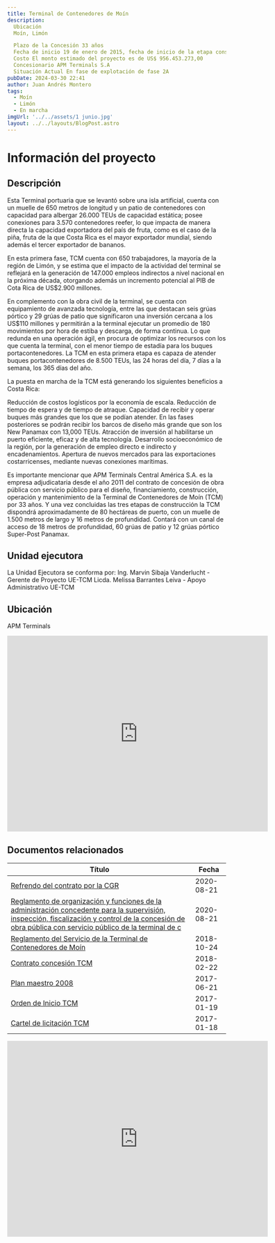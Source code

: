 ```yaml
---
title: Terminal de Contenedores de Moín
description: 
  Ubicación
  Moín, Limón

  Plazo de la Concesión 33 años
  Fecha de inicio 19 de enero de 2015, fecha de inicio de la etapa constructiva
  Costo El monto estimado del proyecto es de US$ 956.453.273,00
  Concesionario APM Terminals S.A
  Situación Actual En fase de explotación de fase 2A
pubDate: 2024-03-30 22:41
author: Juan Andrés Montero
tags:
  - Moín
  - Limón
  - En marcha
imgUrl: '../../assets/1 junio.jpg'
layout: ../../layouts/BlogPost.astro
---
```



# Información del proyecto
## Descripción

Esta Terminal portuaria que se levantó sobre una isla artificial, cuenta con un muelle de 650 metros de longitud y un patio de contenedores con capacidad para albergar 26.000 TEUs de capacidad estática; posee conexiones para 3.570 contenedores reefer, lo que impacta de manera directa la capacidad exportadora del país de fruta, como es el caso de la piña, fruta de la que Costa Rica es el mayor exportador mundial, siendo además el tercer exportador de bananos.

En esta primera fase, TCM cuenta con 650 trabajadores, la mayoría de la región de Limón, y se estima que el impacto de la actividad del terminal se reflejará en la generación de 147.000 empleos indirectos a nivel nacional en la próxima década, otorgando además un incremento potencial al PIB de Cota Rica de US$2.900 millones.

En complemento con la obra civil de la terminal, se cuenta con equipamiento de avanzada tecnología, entre las que destacan seis grúas pórtico y 29 grúas de patio que significaron una inversión cercana a los US$110 millones y permitirán a la terminal ejecutar un promedio de 180 movimientos por hora de estiba y descarga, de forma continua. Lo que redunda en una operación ágil, en procura de optimizar los recursos con los que cuenta la terminal, con el menor tiempo de estadía para los buques portacontenedores. La TCM en esta primera etapa es capaza de atender buques portacontenedores de 8.500 TEUs, las 24 horas del día, 7 días a la semana, los 365 días del año.

La puesta en marcha de la TCM está generando los siguientes beneficios a Costa Rica:

Reducción de costos logísticos por la economía de escala.
Reducción de tiempo de espera y de tiempo de atraque.
Capacidad de recibir y operar buques más grandes que los que se podían atender. En las fases posteriores se podrán recibir los barcos de diseño más grande que son los New Panamax con 13,000 TEUs.
Atracción de inversión al habilitarse un puerto eficiente, eficaz y de alta tecnología.
Desarrollo socioeconómico de la región, por la generación de empleo directo e indirecto y encadenamientos.
Apertura de nuevos mercados para las exportaciones costarricenses, mediante nuevas conexiones marítimas.

Es importante mencionar que APM Terminals Central América S.A. es la empresa adjudicataria desde el año 2011 del contrato de concesión de obra pública con servicio público para el diseño, financiamiento, construcción, operación y mantenimiento de la Terminal de Contenedores de Moín (TCM) por 33 años. Y una vez concluidas las tres etapas de construcción la TCM dispondrá aproximadamente de 80 hectáreas de puerto, con un muelle de 1.500 metros de largo y 16 metros de profundidad. Contará con un canal de acceso de 18 metros de profundidad, 60 grúas de patio y 12 grúas pórtico Super-Post Panamax.

## Unidad ejecutora

La Unidad Ejecutora se conforma por:
Ing. Marvin Sibaja Vanderlucht - Gerente de Proyecto UE-TCM
Licda. Melissa Barrantes Leiva - Apoyo Administrativo UE-TCM

## Ubicación

APM Terminals

<iframe src="https://www.google.com/maps/embed?pb=!1m18!1m12!1m3!1d4793.759968943244!2d-83.10396216942803!3d10.00498593108099!2m3!1f0!2f0!3f0!3m2!1i1024!2i768!4f13.1!3m3!1m2!1s0x8fa71bdfdb74aec7%3A0x5645de63058bd672!2sTerminal%20APM%20Mo%C3%ADn!5e1!3m2!1ses-419!2sus!4v1711859637460!5m2!1ses-419!2sus" width="600" height="450" style="border:0;" allowfullscreen="" loading="lazy" referrerpolicy="no-referrer-when-downgrade"></iframe>

## Documentos relacionados 

|Título|Fecha|
|--------|--------|
|    [Refrendo del contrato por la CGR](https://www.cnc.go.cr/archivos/85/TCM/295/Refrendo-del-contrato-por-la-CGR.pdf)    |    2020-08-21    |
|    [Reglamento de organización y funciones de la administración concedente para la supervisión, inspección, fiscalización y control de la concesión de obra pública con servicio público de la terminal de c](https://www.cnc.go.cr/archivos/85/TCM/294/Reglamento-de-organizacion-y-funciones-de-la-administracion-concedente-para-la-supervision-inspeccion-fiscalizacion-y-control-de-la-concesion-de-obra-publica-con-servicio-publico-de-la-terminal-de-c.pdf)    |    	2020-08-21    |
|    [Reglamento del Servicio de la Terminal de Contenedores de Moín](https://www.cnc.go.cr/archivos/85/TCM/205/Reglamento-del-Servicio-de-la-Terminal-de-Contenedores-de-Moin.rar)    |    	2018-10-24    |
|    [Contrato concesión TCM](https://www.cnc.go.cr/archivos/85/TCM/147/Contrato-concesion-TCM.pdf)    |    	2018-02-22    |
|    [Plan maestro 2008](https://www.cnc.go.cr/archivos/85/TCM/124/Plan-maestro-2008.pdf)    |    	2017-06-21    |
|    [Orden de Inicio TCM](https://www.cnc.go.cr/archivos/85/TCM/76/Orden-de-Inicio-TCM.pdf)    |    		2017-01-19    |
|    [Cartel de licitación TCM](https://www.cnc.go.cr/archivos/85/TCM/67/Cartel-de-licitacion-TCM.pdf)    |    	2017-01-18    |

<iframe width="600" height="450" src="https://www.youtube.com/embed/KLBTXA0vapM" title="Presentación TCM" frameborder="0" allow="accelerometer; autoplay; clipboard-write; encrypted-media; gyroscope; picture-in-picture; web-share" referrerpolicy="strict-origin-when-cross-origin" allowfullscreen></iframe>
